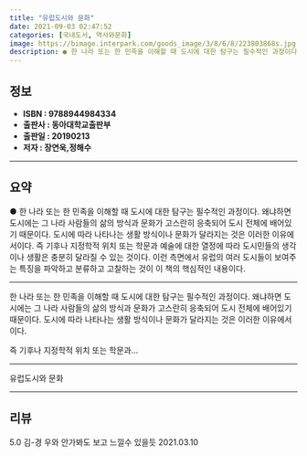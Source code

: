 ```yaml
---
title: "유럽도시와 문화"
date: 2021-09-03 02:47:52
categories: [국내도서, 역사와문화]
image: https://bimage.interpark.com/goods_image/3/8/6/8/223803868s.jpg
description: ● 한 나라 또는 한 민족을 이해할 때 도시에 대한 탐구는 필수적인 과정이다. 왜냐하면 도시에는 그 나라 사람들의 삶의 방식과 문화가 고스란히 응축되어 도시 전체에 배어있기 때문이다. 도시에 따라 나타나는 생활 방식이나 문화가 달라지는 것은 이러한 이유에서이다. 즉 기후나 지정학적 위
---
```


## **정보**

- **ISBN : 9788944984334**
- **출판사 : 동아대학교출판부**
- **출판일 : 20190213**
- **저자 : 장연욱,정해수**

------



## **요약**

●  한 나라 또는 한 민족을 이해할 때 도시에 대한 탐구는 필수적인 과정이다. 왜냐하면 도시에는 그 나라 사람들의 삶의 방식과 문화가 고스란히 응축되어 도시 전체에 배어있기 때문이다. 도시에 따라 나타나는 생활 방식이나 문화가 달라지는 것은 이러한 이유에서이다. 즉 기후나 지정학적 위치 또는 학문과 예술에 대한 열정에 따라 도시민들의 생각이나 생활은 충분히 달라질 수 있는 것이다. 이런 측면에서 유럽의 여러 도시들이 보여주는 특징을 파악하고 분류하고 고찰하는 것이 이 책의 핵심적인 내용이다.

------

한 나라 또는 한 민족을 이해할 때 도시에 대한 탐구는 필수적인 과정이다. 왜냐하면 도시에는 그 나라 사람들의 삶의 방식과 문화가 고스란히 응축되어 도시 전체에 배어있기 때문이다. 도시에 따라 나타나는 생활 방식이나 문화가 달라지는 것은 이러한 이유에서이다. 

즉 기후나 지정학적 위치 또는 학문과... 

------


유럽도시와 문화 

------


## **리뷰** 

5.0 김-경 우와 안가봐도 보고 느낄수 있을듯 2021.03.10 <br/>
